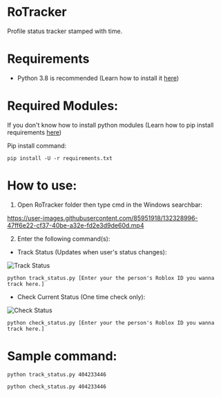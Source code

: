 



# RoTracker
Profile status tracker stamped with time.
# Requirements
- Python 3.8 is recommended (Learn how to install it [here](https://medium.com/co-learning-lounge/how-to-download-install-python-on-windows-2021-44a707994013))
# Required Modules:
If you don't know how to install python modules (Learn how to pip install requirements [here](https://note.nkmk.me/en/python-pip-install-requirements/))

Pip install command:
```
pip install -U -r requirements.txt
```
# How to use:
1. Open RoTracker folder then type cmd in the Windows searchbar:

https://user-images.githubusercontent.com/85951918/132328996-47ff6e22-cf37-40be-a32e-fd2e3d9de60d.mp4

2. Enter the following command(s):
- Track Status (Updates when user's status changes):

![Track Status](https://i.gyazo.com/8083b3d1d4d64931ba1cc01d9874d4d0.png)

```
python track_status.py [Enter your the person's Roblox ID you wanna track here.]
```
- Check Current Status (One time check only):

![Check Status](https://i.gyazo.com/6af55d79710a4773e2d0d19cd0b60e1c.png)

```
python check_status.py [Enter your the person's Roblox ID you wanna track here.]
```
# Sample command:
```
python track_status.py 404233446
```
```
python check_status.py 404233446
```
